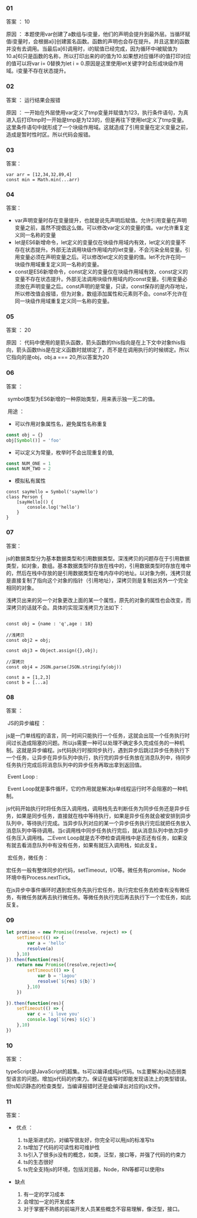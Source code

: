 ### 01

答案 ： 10

原因 ： 本题使用var创建了a数组与i变量，他们的声明会提升到最外层。当循环赋值i变量时，会根据a[i]创建匿名函数。函数的声明也会存在提升。并且这里的函数并没有去调用。当最后a[6]调用时，i的赋值已经完成，因为循环中i被赋值为10.a[6]只是函数的名称，所以打印出来的i的值为10.如果想对应循环i的值打印对应的值可以将var i= 0替换为let i = 0.原因是这里使用let关键字时会形成块级作用域。i变量不存在状态提升。



### 02

答案 ： 运行结果会报错

原因 ： 一开始在外层使用var定义了tmp变量并赋值为123，执行条件语句，为真进入后打印tmp时一开始是tmp是为123的，但是再往下使用let定义了tmp变量。这里条件语句中就形成了一个块级作用域。这就造成了引用变量在定义变量之前，造成是暂时性时区。所以代码会报错。



### 03

答案：

```
var arr = [12,34,32,89,4]
const min = Math.min(...arr)
```



### 04

答案：

- var声明变量时存在变量提升，也就是说先声明后赋值。允许引用变量在声明变量之前，虽然不提倡这么做。可以修改var定义的变量的值。var允许重复定义同一名称的变量
- let是ES6新增命令，let定义的变量仅在块级作用域内有效，let定义的变量不存在状态提升。外部无法调用块级作用域内的let变量，不会污染全局变量。引用变量必须在声明变量之后。可以修改let定义的变量的值。let不允许在同一块级作用域重复定义同一名称的变量。
- const是ES6新增命令，const定义的变量仅在块级作用域有效，const定义的变量不存在状态提升。外部无法调用块级作用域内的const变量。引用变量必须放在声明变量之后。const声明的是常量，只读，const保存的是内存地址，所以修改值会报错，但为对象，数组添加属性和元素则不会。const不允许在同一块级作用域重复定义同一名称的变量。



### 05

答案 ： 20

原因 ： 代码中使用的是箭头函数，箭头函数的this指向是在上下文中对象this指向，箭头函数this是在定义函数时就绑定了，而不是在调用执行的时候绑定。所以它指向的是obj，obj.a === 20,所以答案为20



### 06

答案 ： 

​	symbol类型为ES6新增的一种原始类型，用来表示独一无二的值。

​	用途 ： 

- 可以作用对象属性名，避免属性名称重复

```js
const obj = {}
obj[Symbol()] = 'foo'
```

- 可以定义为常量，枚举时不会出现重复的值,

```js
const NUM_ONE = 1
const NUM_TWO = 2
```

- 模拟私有属性

```
const sayHello = Symbol('sayHello')
class Person {
	[sayHello]() {
		console.log('hello')
	}
}
```



### 07

答案：

js的数据类型分为基本数据类型和引用数据类型。深浅拷贝的问题存在于引用数据类型，如对象，数组。基本数据类型时存放在栈中的，引用数据类型时存放在堆中的，然后在栈中存放的是引用数据类型在堆内存中的地址。以对象为例，浅拷贝就是直接复制了指向这个对象的指针（引用地址），深拷贝则是复制出另外一个完全相同的对象。

浅拷贝出来的另一个对象更改上面的某一个属性，原先的对象的属性也会改变，而深拷贝的话就不会。具体的实现深浅拷贝方法如下：

```

const obj = {name : 'q',age : 18}

//浅拷贝
const obj2 = obj;

const obj3 = Object.assign({},obj);

//深拷贝
const obj4 = JSON.parse(JSON.stringify(obj))

const a = [1,2,3]
const b = [...a]
```





### 08

答案 ： 

​	JS的异步编程 ： 

​		js是一门单线程的语言，同一时间只能执行一个任务，这就会出现一个任务执行时间过长造成阻塞的问题。所以js需要一种可以处理不确定多久完成任务的一种机制。这就是异步编程。js代码执行时按同步执行，遇到异步后跳过异步任务执行下一个任务，让异步在异步队列中执行，执行完的异步任务放在消息队列中，待同步任务执行完成后将消息队列中的异步任务再取出拿到返回值。

​	Event Loop :

​		Event Loop就是事件循环，它的作用就是解决js单线程运行时不会阻塞的一种机制。

​		js代码开始执行时将任务压入调用栈，调用栈先去判断任务为同步任务还是异步任务，如果是同步任务，直接就在栈中等待执行，如果是异步任务就会被安排到异步队列中，等待执行完成。当异步队列对应的某一个异步任务执行完后就把任务放入消息队列中等待调用。当c调用栈中同步任务执行完后，就从消息队列中依次异步任务压入调用栈。二Event Loop就是去不停检查调用栈中是否还有任务，如果没有就去看消息队列中有没有任务，如果有就压入调用栈，如此反复。

​	宏任务，微任务：

​		宏任务一般有整体同步的代码，setTimeout，I/O等。微任务有promise，Node环境中有Process.nextTick。

在js异步中事件循环时遇到宏任务先执行宏任务，执行完宏任务去检查有没有微任务，有微任务就再去执行微任务。等微任务执行完后再去执行下一个宏任务，如此反复。



### 09

```js
let promise = new Promise((resolve, reject) => {
    setTimeout(() => {
        var a = 'hello'
        resolve(a)
    },10)
}).then(function(res){
    return new Promise((resolve,reject)=>{
        setTimeout(() => {
            var b = 'lagou'
            resolve(`${res} ${b}`) 
        },10)
    })
    
}).then(function(res){
    setTimeout(() => {
        var c = 'i love you'
        console.log(`${res} ${c}`)
    },10)
})
```



### 10

答案 ： 

​	typeScript是JavaScript的超集。ts可以编译成纯js代码。ts主要解决js动态弱类型语言的问题。增加js代码的约束力。保证在编写时即能发现语法上的类型错误。但ts知识静态的检查类型，当编译报错时还是会编译出对应的js文件。



### 11

答案：

- ​	优点 ：
  1. ts是渐进式的，对编写很友好，你完全可以用js的标准写ts
  2. ts增加了代码的可读性和可维护性
  3. ts引入了很多js没有的概念，如类，泛型，接口等，并强了代码的约束力
  4. ts的生态很好
  5. ts完全支持js的环境，包括浏览器，Node，RN等都可以使用ts

- 缺点
  1. 有一定的学习成本
  2. 会增加一定的开发成本
  3. 对于掌握不熟练的前端开发人员某些概念不容易理解，像泛型，接口。